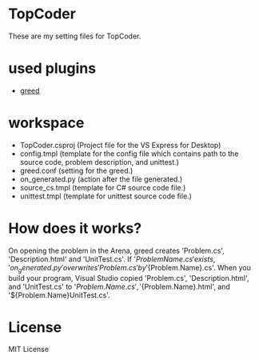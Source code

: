 TopCoder
========
These are my setting files for TopCoder.
# used plugins
+ [greed](https://github.com/shivawu/topcoder-greed)

# workspace
- TopCoder.csproj (Project file for the VS Express for Desktop)
- config.tmpl (template for the config file which contains path to the source code, problem description, and unittest.)
- greed.conf (setting for the greed.)
- on_generated.py (action after the file generated.)
- source_cs.tmpl (template for C# source code file.)
- unittest.tmpl (template for unittest source code file.)

# How does it works?
On opening the problem in the Arena, greed creates 'Problem.cs', 'Description.html' and 'UnitTest.cs'.
If '${ProblemName}.cs' exists, 'on_generated.py' overwrites 'Problem.cs' by '${Problem.Name}.cs'.
When you build your program, Visual Studio copied  'Problem.cs', 'Description.html', and 'UnitTest.cs' to '${Problem.Name}.cs','${Problem.Name}.html', and '${Problem.Name}UnitTest.cs'.

# License
MIT License
